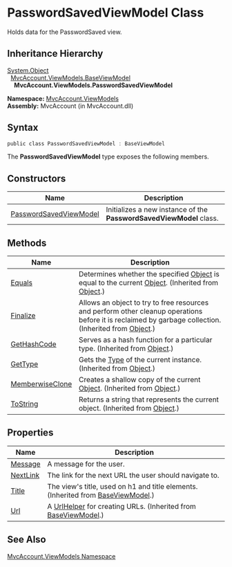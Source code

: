 PasswordSavedViewModel Class
============================
Holds data for the PasswordSaved view.


Inheritance Hierarchy
---------------------
[System.Object][1]  
  [MvcAccount.ViewModels.BaseViewModel][2]  
    **MvcAccount.ViewModels.PasswordSavedViewModel**  

**Namespace:** [MvcAccount.ViewModels][3]  
**Assembly:** MvcAccount (in MvcAccount.dll)

Syntax
------

```csharp
public class PasswordSavedViewModel : BaseViewModel
```

The **PasswordSavedViewModel** type exposes the following members.


Constructors
------------

Name                        | Description                                                         
--------------------------- | ------------------------------------------------------------------- 
[PasswordSavedViewModel][4] | Initializes a new instance of the **PasswordSavedViewModel** class. 


Methods
-------

Name                  | Description                                                                                                                                                
--------------------- | ---------------------------------------------------------------------------------------------------------------------------------------------------------- 
[Equals][5]           | Determines whether the specified [Object][1] is equal to the current [Object][1]. (Inherited from [Object][1].)                                            
[Finalize][6]         | Allows an object to try to free resources and perform other cleanup operations before it is reclaimed by garbage collection. (Inherited from [Object][1].) 
[GetHashCode][7]      | Serves as a hash function for a particular type. (Inherited from [Object][1].)                                                                             
[GetType][8]          | Gets the [Type][9] of the current instance. (Inherited from [Object][1].)                                                                                  
[MemberwiseClone][10] | Creates a shallow copy of the current [Object][1]. (Inherited from [Object][1].)                                                                           
[ToString][11]        | Returns a string that represents the current object. (Inherited from [Object][1].)                                                                         


Properties
----------

Name           | Description                                                                           
-------------- | ------------------------------------------------------------------------------------- 
[Message][12]  | A message for the user.                                                               
[NextLink][13] | The link for the next URL the user should navigate to.                                
[Title][14]    | The view's title, used on h1 and title elements. (Inherited from [BaseViewModel][2].) 
[Url][15]      | A [UrlHelper][16] for creating URLs. (Inherited from [BaseViewModel][2].)             


See Also
--------
[MvcAccount.ViewModels Namespace][3]  

[1]: http://msdn2.microsoft.com/en-us/library/e5kfa45b
[2]: ../BaseViewModel/README.md
[3]: ../README.md
[4]: _ctor.md
[5]: http://msdn2.microsoft.com/en-us/library/bsc2ak47
[6]: http://msdn2.microsoft.com/en-us/library/4k87zsw7
[7]: http://msdn2.microsoft.com/en-us/library/zdee4b3y
[8]: http://msdn2.microsoft.com/en-us/library/dfwy45w9
[9]: http://msdn2.microsoft.com/en-us/library/42892f65
[10]: http://msdn2.microsoft.com/en-us/library/57ctke0a
[11]: http://msdn2.microsoft.com/en-us/library/7bxwbwt2
[12]: Message.md
[13]: NextLink.md
[14]: ../BaseViewModel/Title.md
[15]: ../BaseViewModel/Url.md
[16]: http://msdn2.microsoft.com/en-us/library/dd492578